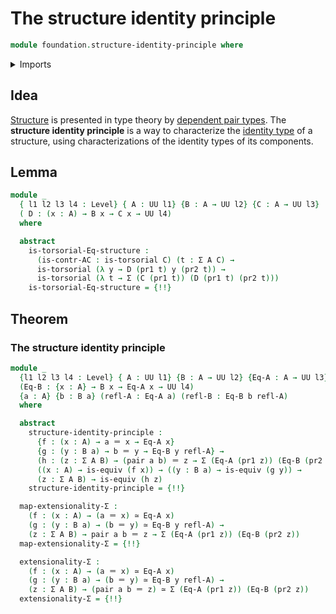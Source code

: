 # The structure identity principle

```agda
module foundation.structure-identity-principle where
```

<details><summary>Imports</summary>

```agda
open import foundation.dependent-pair-types
open import foundation.fundamental-theorem-of-identity-types
open import foundation.type-arithmetic-dependent-pair-types
open import foundation.universe-levels

open import foundation-core.contractible-types
open import foundation-core.equivalences
open import foundation-core.identity-types
open import foundation-core.torsorial-type-families
```

</details>

## Idea

[Structure](foundation.structure.md) is presented in type theory by
[dependent pair types](foundation.dependent-pair-types.md). The **structure
identity principle** is a way to characterize the
[identity type](foundation-core.identity-types.md) of a structure, using
characterizations of the identity types of its components.

## Lemma

```agda
module _
  { l1 l2 l3 l4 : Level} { A : UU l1} {B : A → UU l2} {C : A → UU l3}
  ( D : (x : A) → B x → C x → UU l4)
  where

  abstract
    is-torsorial-Eq-structure :
      (is-contr-AC : is-torsorial C) (t : Σ A C) →
      is-torsorial (λ y → D (pr1 t) y (pr2 t)) →
      is-torsorial (λ t → Σ (C (pr1 t)) (D (pr1 t) (pr2 t)))
    is-torsorial-Eq-structure = {!!}
```

## Theorem

### The structure identity principle

```agda
module _
  {l1 l2 l3 l4 : Level} { A : UU l1} {B : A → UU l2} {Eq-A : A → UU l3}
  (Eq-B : {x : A} → B x → Eq-A x → UU l4)
  {a : A} {b : B a} (refl-A : Eq-A a) (refl-B : Eq-B b refl-A)
  where

  abstract
    structure-identity-principle :
      {f : (x : A) → a ＝ x → Eq-A x}
      {g : (y : B a) → b ＝ y → Eq-B y refl-A} →
      (h : (z : Σ A B) → (pair a b) ＝ z → Σ (Eq-A (pr1 z)) (Eq-B (pr2 z))) →
      ((x : A) → is-equiv (f x)) → ((y : B a) → is-equiv (g y)) →
      (z : Σ A B) → is-equiv (h z)
    structure-identity-principle = {!!}

  map-extensionality-Σ :
    (f : (x : A) → (a ＝ x) ≃ Eq-A x)
    (g : (y : B a) → (b ＝ y) ≃ Eq-B y refl-A) →
    (z : Σ A B) → pair a b ＝ z → Σ (Eq-A (pr1 z)) (Eq-B (pr2 z))
  map-extensionality-Σ = {!!}

  extensionality-Σ :
    (f : (x : A) → (a ＝ x) ≃ Eq-A x)
    (g : (y : B a) → (b ＝ y) ≃ Eq-B y refl-A) →
    (z : Σ A B) → (pair a b ＝ z) ≃ Σ (Eq-A (pr1 z)) (Eq-B (pr2 z))
  extensionality-Σ = {!!}
```
